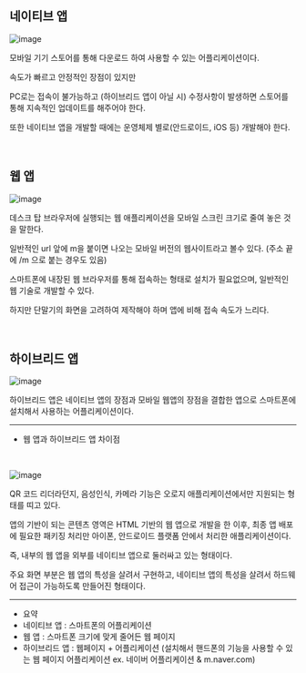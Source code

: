 
## 네이티브 앱

![image](https://user-images.githubusercontent.com/27480253/147047821-fbf4235d-0c56-4dd7-8a91-338802cc5391.png)

모바일 기기 스토어를 통해 다운로드 하여 사용할 수 있는 어플리케이션이다. 

속도가 빠르고 안정적인 장점이 있지만 

PC로는 접속이 불가능하고 (하이브리드 앱이 아닐 시) 수정사항이 발생하면 스토어를 통해 지속적인 업데이트를 해주어야 한다.

또한 네이티브 앱을 개발할 때에는 운영체제 별로(안드로이드, iOS 등) 개발해야 한다.

<br>

## 웹 앱

![image](https://user-images.githubusercontent.com/27480253/147050741-d16c16c8-e977-40f8-b696-3c30d2bc38a2.png)


데스크 탑 브라우저에 실행되는 웹 애플리케이션을 모바일 스크린 크기로 줄여 놓은 것을 말한다. 

일반적인 url 앞에 m을 붙이면 나오는 모바일 버전의 웹사이트라고 볼수 있다. (주소 끝에 /m 으로 붙는 경우도 있음)

스마트폰에 내장된 웹 브라우저를 통해 접속하는 형태로 설치가 필요없으며, 일반적인 웹 기술로 개발할 수 있다. 

하지만 단말기의 화면을 고려하여 제작해야 하며 앱에 비해 접속 속도가 느리다.

<br>

## 하이브리드 앱

![image](https://user-images.githubusercontent.com/27480253/147049952-1008e525-59ad-4a01-8014-df060296f2a7.png)


하이브리드 앱은 네이티브 앱의 장점과 모바일 웹앱의 장점을 결합한 앱으로 스마트폰에 설치해서 사용하는 어플리케이션이다.

<hr>

 - 웹 앱과 하이브리드 앱 차이점

<br>

![image](https://user-images.githubusercontent.com/27480253/147050017-d0fa2b3b-b4ac-4a7d-8307-22321d7bb63b.png)


QR 코드 리더라던지, 음성인식, 카메라 기능은 오로지 애플리케이션에서만 지원되는 형태를 띠고 있다. 

앱의 기반이 되는 콘텐츠 영역은 HTML 기반의 웹 앱으로 개발을 한 이후, 최종 앱 배포에 필요한 패키징 처리만 아이폰, 안드로이드 플랫폼 안에서 처리한 애플리케이션이다. 

즉, 내부의 웹 앱을 외부를 네이티브 앱으로 둘러싸고 있는 형태이다. 

주요 화면 부분은 웹 앱의 특성을 살려서 구현하고, 네이티브 앱의 특성을 살려서 하드웨어 접근이 가능하도록 만들어진 형태이다.


<hr>

 - 요약
 - 네이티브 앱 : 스마트폰의 어플리케이션
 - 웹 앱 : 스마트폰 크기에 맞게 줄어든 웹 페이지
 - 하이브리드 앱 : 웹페이지 + 어플리케이션 (설치해서 핸드폰의 기능을 사용할 수 있는 웹 페이지 어플리케이션 ex. 네이버 어플리케이션 & m.naver.com)

